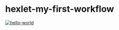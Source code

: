 # hexlet-my-first-workflow

[![hello-world](https://github.com/Robinwurst/hexlet-my-first-workflow/actions/workflows/hello-world.yml/badge.svg)](https://github.com/Robinwurst/hexlet-my-first-workflow/actions/workflows/hello-world.yml)
